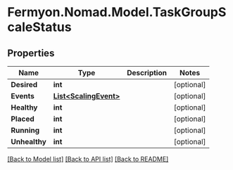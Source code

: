 # Fermyon.Nomad.Model.TaskGroupScaleStatus

## Properties

Name | Type | Description | Notes
------------ | ------------- | ------------- | -------------
**Desired** | **int** |  | [optional] 
**Events** | [**List&lt;ScalingEvent&gt;**](ScalingEvent.md) |  | [optional] 
**Healthy** | **int** |  | [optional] 
**Placed** | **int** |  | [optional] 
**Running** | **int** |  | [optional] 
**Unhealthy** | **int** |  | [optional] 

[[Back to Model list]](../README.md#documentation-for-models) [[Back to API list]](../README.md#documentation-for-api-endpoints) [[Back to README]](../README.md)

